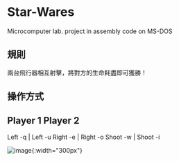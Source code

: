 # Star-Wares

Microcomputer lab. project in assembly code on MS-DOS

## 規則

兩台飛行器相互射擊，將對方的生命耗盡即可獲勝！

## 操作方式

Player 1       Player 2
-------------------------
Left  -q   |   Left   -u
Right -e   |   Right  -o
Shoot -w   |   Shoot  -i

![image](https://github.com/Joey3783/Star-Wares/assets/69084881/390c678e-34e0-44eb-b532-5dd84f31375d){:width="300px"}

